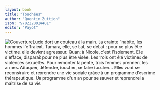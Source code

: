 ```yaml
---
layout: book
title: "Touchées"
author: "Quentin Zuttion"
isbn: "9782228924481"
editor: "Payot"
---
```

![Couverture](/img/9782228924481.jpg)Lucie dort un couteau à la main. La crainte l'habite, les hommes l'effraient. Tamara, elle, se bat, se débat : pour ne plus être victime, elle devient agresseur. Quant à Nicole, c'est l'isolement. Elle s'efface, disparaît pour ne plus être visée. Les trois ont été victimes de violences sexuelles. Pour remonter la pente, trois femmes prennent les armes. Attaquer, défendre, toucher, se faire toucher... Elles vont se reconstruire et reprendre une vie sociale grâce à un programme d'escrime thérapeutique. Un programme d'un an pour se sauver et reprendre la maîtrise de sa vie.
